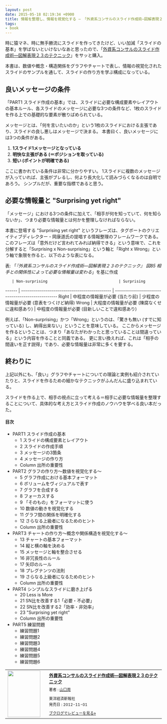 ```yaml
---
layout: post
date: 2015-05-18 02:19:34 +0900
title: 情報を整理し、情報を視覚化する ― 「外資系コンサルのスライド作成術―図解表現２３のテクニック」を読んだ
tags:
- book
---
```

時に猿マネ、時に無手勝流にスライドを作ってきたけど、いい加減「スライドの基本」を学ばないといけないなあと思ったので、「[外資系コンサルのスライド作成術―図解表現２３のテクニック](http://www.amazon.co.jp/exec/obidos/ASIN/B00ANWN5W0/hifumiass-22/ref=nosim/)」をサッと購入。

本書は、数値や概念・構造関係をグラフやチャートで表し、情報の視覚化されたスライドのサンプルを通して、スライドの作り方を学ぶ構成になっている。

良いメッセージの条件
---

「PART1 スライド作成の基本」では、スライドに必要な構成要素やレイアウトの基本ルール、各スライドのメッセージに必要な3つの条件など、1枚のスライドを作る上での基礎的な要素が散りばめられている。

メッセージとは、「何を言いたいのか」という1枚のスライドにおける主張であり、スライドの良し悪しはメッセージで決まる。
本書曰く、良いメッセージには3つの条件がある。

1. **1スライド1メッセージとなっている**
1. **明快な主張がある (＝ポジションを取っている)**
1. **短い (ポイントが明確である)**

ここに書かれている条件は非常に分かりやすい。
1スライドに複数のメッセージが入っていれば、主張がブレるし、何より長大化して読みづらくなるのは自明であろう。
シンプルだが、重要な指標であると思う。

必要な情報量と "Surprising yet right"
---

「メッセージ」における3つの条件に加えて、「相手が何を知っていて、何を知らないか」、つまり必要な情報量とは何かを整理しなければならない。

本書に登場する "Surprising yet right" というフレーズは、タグボートのクリエイティブディレクター・岡康道氏の提唱する情報整理のフレームワークである。
このフレーズは「意外だけど言われてみれば納得できる」という意味で、これを分解すると「Surprising x Non-surprising」という軸と「Right x Wrong」という軸で象限を作ると、以下のような表になる。

表: 「*『外資系コンサルのスライド作成術―図解表現２３のテクニック』 図85 相手との関係性によって必要な情報量は変わる*」を基に作成

       | Non-surprising                                | Surprising
------ | --------------------------------------------- | -------------------------------------------------
Right  | 中程度の情報量が必要 (当たり前)               | 少程度の情報量が必要 (意表をつくけど納得)
Wrong  | 大程度の情報量が必要 (陳腐なくせに違和感あり) | 中程度の情報量が必要 (目新しいことで違和感あり)

例えば、「Non-surprising」かつ「Wrong」というのは、「驚きも無い (すでに知っている) し、納得出来ない」ということを意味している。
ここからメッセージを作るということは、つまり「あなたがわかったと思っていることは間違っている」という内容を作ることと同義である。
更に言い換えれば、これは「相手の間違いを正す説得」であり、必要な情報量は非常に多くを要する。

終わりに
---

上記以外にも、「良い」グラフやチャートについての理論と実例も紹介されていたりと、スライドを作るための細かなテクニックがふんだんに盛り込まれている。

スライドを作る上で、相手の視点に立って考える＝相手に必要な情報量を整理することについて、具体的な考え方とスライド作成のノウハウを学べる良い本だった。

#### 目次

- PART1 スライド作成の基本
  - 1 スライドの構成要素とレイアウト
  - 2 スライドの作成手順
  - 3 メッセージの3箇条
  - 4 メッセージの作り方
  - Column 出所の重要性
- PART2 グラフの作り方〜数値を視覚化する〜
  - 5 グラフ作成における基本フォーマット
  - 6 ボリュームをヴィジュアルで表す
  - 7 グラフを合成する
  - 8 フォーカスする
  - 9 「そのもの」をフォーマットに使う
  - 10 数値の動きを視覚化する
  - 11 グラフ間の関係を明確化する
  - 12 さらなる上級者になるためのヒント
  - Column 出所の重要性
- PART3 チャートの作り方〜概念や関係構造を視覚化する〜
  - 13 チャートの基本フォーマット
  - 14 縦と横の軸を決める
  - 15 メッセージと軸を整合させる
  - 16 非冗長性のルール
  - 17 矢印のルール
  - 18 プレグナンツの法則
  - 19 さらなる上級者になるためのヒント
  - Column 出所の重要性
- PART4 シンプルなスライドに磨き上げる
  - 20 Less is More
  - 21 SN比を改善する1「必要・不必要」
  - 22 SN比を改善する2「効率・非効率」
  - 23 "Surprising yet right"
  - Column 出所の重要性
- PART5 練習問題
  - 練習問題1
  - 練習問題2
  - 練習問題3
  - 練習問題4
  - 練習問題5
  - 練習問題6

<div class="booklog_html"><table><tr><td class="booklog_html_image"><a href="http://www.amazon.co.jp/exec/obidos/ASIN/B00ANWN5W0/hifumiass-22/ref=nosim/" target="_blank"><img src="http://ecx.images-amazon.com/images/I/51kFZ5E99SL._SL160_.jpg" width="105" height="150" style="border:0;border-radius:0;" /></a></td><td class="booklog_html_info" style="padding-left:20px;"><div class="booklog_html_title" style="margin-bottom:10px;font-size:14px;font-weight:bold;"><a href="http://www.amazon.co.jp/exec/obidos/ASIN/B00ANWN5W0/hifumiass-22/ref=nosim/" target="_blank">外資系コンサルのスライド作成術―図解表現２３のテクニック</a></div><div style="margin-bottom:10px;"><div class="booklog_html_author" style="margin-bottom:15px;font-size:12px;;line-height:1.2em">著者 : <a href="http://booklog.jp/author/%E5%B1%B1%E5%8F%A3%E5%91%A8" target="_blank">山口周</a></div><div class="booklog_html_manufacturer" style="margin-bottom:5px;font-size:12px;;line-height:1.2em">東洋経済新報社</div><div class="booklog_html_release" style="font-size:12px;;line-height:1.2em">発売日 : 2012-11-01</div></div><div class="booklog_html_link_amazon"><a href="http://booklog.jp/item/1/B00ANWN5W0" style="font-size:12px;" target="_blank">ブクログでレビューを見る»</a></div></td></tr></table></div>
